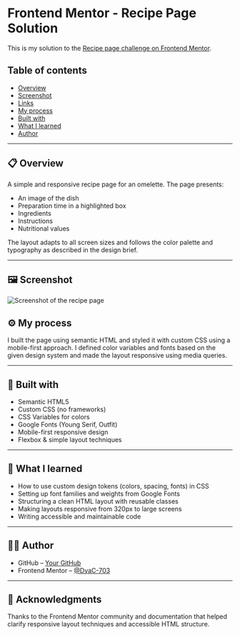 # Frontend Mentor - Recipe Page Solution

This is my solution to the [Recipe page challenge on Frontend Mentor](https://www.frontendmentor.io/challenges/recipe-page-KiTsR8QQKm).

## Table of contents

- [Overview](#overview)
- [Screenshot](#screenshot)
- [Links](#links)
- [My process](#my-process)
- [Built with](#built-with)
- [What I learned](#what-i-learned)
- [Author](#author)

---

## 📋 Overview

A simple and responsive recipe page for an omelette. The page presents:

- An image of the dish
- Preparation time in a highlighted box
- Ingredients
- Instructions
- Nutritional values

The layout adapts to all screen sizes and follows the color palette and typography as described in the design brief.

---

## 🖼 Screenshot

![Screenshot of the recipe page](./assets/images/image-omelette.jpeg)



## ⚙️ My process

I built the page using semantic HTML and styled it with custom CSS using a mobile-first approach. I defined color variables and fonts based on the given design system and made the layout responsive using media queries.

---

## 🔧 Built with

- Semantic HTML5
- Custom CSS (no frameworks)
- CSS Variables for colors
- Google Fonts (Young Serif, Outfit)
- Mobile-first responsive design
- Flexbox & simple layout techniques

---

## 🧠 What I learned

- How to use custom design tokens (colors, spacing, fonts) in CSS
- Setting up font families and weights from Google Fonts
- Structuring a clean HTML layout with reusable classes
- Making layouts responsive from 320px to large screens
- Writing accessible and maintainable code

---

## 👩‍💻 Author

- GitHub – [Your GitHub](https://github.com/DyaC-703)
- Frontend Mentor – [@DyaC-703](https://www.frontendmentor.io/profile/@DyaC-703)

---

## 🙌 Acknowledgments

Thanks to the Frontend Mentor community and documentation that helped clarify responsive layout techniques and accessible HTML structure.
